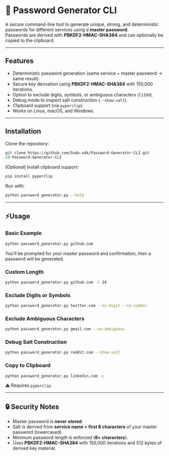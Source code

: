 # 🔐 Password Generator CLI

A secure command-line tool to generate unique, strong, and deterministic passwords for different services using a **master password**.  
Passwords are derived with **PBKDF2-HMAC-SHA384** and can optionally be copied to the clipboard.

---

## Features
- Deterministic password generation (same service + master password → same result).
- Secure key derivation using **PBKDF2-HMAC-SHA384** with 150,000 iterations.
- Option to exclude digits, symbols, or ambiguous characters (`l1I0O`).
- Debug mode to inspect salt construction (`--show-salt`).
- Clipboard support (via `pyperclip`).
- Works on Linux, macOS, and Windows.

---

## Installation

Clone the repository:

```bash
git clone https://github.com/Sudo-xdk/Password-Generator-CLI.git
cd Password-Generator-CLI
```

(Optional) Install clipboard support:

```bash
pip install pyperclip
```

Run with:

```bash
python password_generator.py --help
```

---

## ⚡Usage

### Basic Example
```bash
python password_generator.py github.com
```
You’ll be prompted for your master password and confirmation, then a password will be generated.

### Custom Length
```bash
python password_generator.py github.com -l 24
```

### Exclude Digits or Symbols
```bash
python password_generator.py twitter.com --no-digit --no-symbol
```

### Exclude Ambiguous Characters
```bash
python password_generator.py gmail.com --no-ambiguous
```

### Debug Salt Construction
```bash
python password_generator.py reddit.com --show-salt
```

### Copy to Clipboard
```bash
python password_generator.py linkedin.com -c
```
⚠️ Requires `pyperclip`.

---

## 🔒 Security Notes
- Master password is **never stored**.
- Salt is derived from **service name + first 8 characters** of your master password (lowercased).
- Minimum password length is enforced (**8+ characters**).
- Uses **PBKDF2-HMAC-SHA384** with 150,000 iterations and 512 bytes of derived key material.
